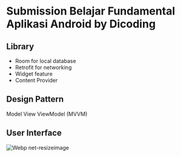 # Submission Belajar Fundamental Aplikasi Android by Dicoding

## Library
- Room for local database
- Retrofit for networking
- Widget feature
- Content Provider

## Design Pattern
Model View ViewModel (MVVM)

## User Interface
![Webp net-resizeimage](https://user-images.githubusercontent.com/28895458/89724259-e2656980-da2a-11ea-9b56-a4d0a9de5b54.png)
